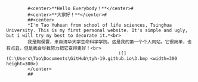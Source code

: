 
			#<center>**Hello Everybody！**</center>#
			#<center>**大家好！**</center>#
			##<center>
			*I'm Tao Yuhuan from school of life sciences, Tsinghua University. This is my first personal website. It's simple and ugly, but i will try my best to decorate it.*<br>
			我是陶俣寰，来自清华大学生命科学学院。这是我的第一个个人网站。它很简单，也有点丑，但是我会尽我努力把它变得更好！<br>
                                              ![](C:\Users\Tao\Documents\GitHub\tyh-19.github.io\3.bmp <width=300 height=300>)
			</center>
			##
	
